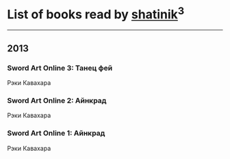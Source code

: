 # List of books read by [shatinik](http://vk.com/id38632470)<sup>3</sup>
---

## 2013

### Sword Art Online 3: Танец фей
Рэки Кавахара


### Sword Art Online 2: Айнкрад
Рэки Кавахара


### Sword Art Online 1: Айнкрад
Рэки Кавахара



